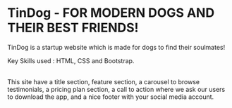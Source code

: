 # TinDog - FOR MODERN DOGS AND THEIR BEST FRIENDS!

TinDog is a startup website which is made for dogs to find their soulmates!
<br>

Key Skills used : HTML, CSS and Bootstrap. 

<br>
This site have a title section, feature section, a carousel to browse testimonials, a pricing plan section, a call to action where we ask our users to download the app, and a nice footer with your social media account.
